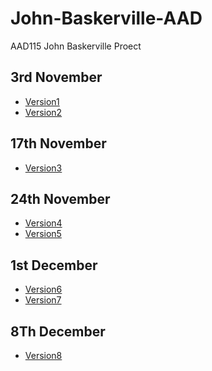 John-Baskerville-AAD
====================


AAD115 John Baskerville Proect

3rd November
------------

  * [Version1](http://scott-mcnab.github.io/John-Baskerville-AAD/version1.html)
  * [Version2](http://scott-mcnab.github.io/John-Baskerville-AAD/version2.html)
 
17th November
-------------
  * [Version3](http://scott-mcnab.github.io/John-Baskerville-AAD/version3.html)

24th November
-------------
  * [Version4](http://scott-mcnab.github.io/John-Baskerville-AAD/version4.html)
  * [Version5](http://scott-mcnab.github.io/John-Baskerville-AAD/version5.html)

1st December
------------
  * [Version6](http://scott-mcnab.github.io/John-Baskerville-AAD/version6.html)
  * [Version7](http://scott-mcnab.github.io/John-Baskerville-AAD/version7.html)

8Th December
-------------
  * [Version8](http://scott-mcnab.github.io/John-Baskerville-AAD/version8.html)
